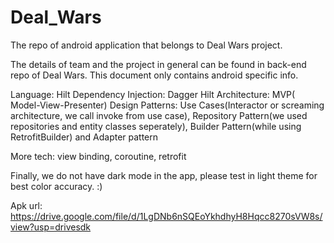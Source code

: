 # Deal_Wars

The repo of android application that belongs to Deal Wars project.

The details of team and the project in general can be found in back-end repo of Deal Wars. This document only contains android specific info.

Language: Hilt
Dependency Injection: Dagger Hilt
Architecture: MVP( Model-View-Presenter)
Design Patterns: Use Cases(Interactor or screaming architecture, we call invoke from use case), Repository Pattern(we used repositories and entity classes seperately), Builder Pattern(while using RetrofitBuilder) and Adapter pattern

More tech: view binding, coroutine, retrofit

Finally, we do not have dark mode in the app, please test in light theme for best color accuracy. :)

Apk url: https://drive.google.com/file/d/1LgDNb6nSQEoYkhdhyH8Hqcc8270sVW8s/view?usp=drivesdk
